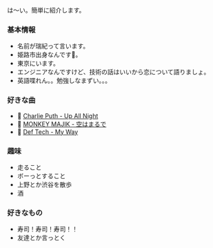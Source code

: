 は～い。簡単に紹介します。

### 基本情報

- 名前が瑞紀って言います。
- 姫路市出身なんです🏰。
- 東京にいます。
- エンジニアなんですけど、技術の話はいいから恋について語りましょ。
- 英語喋れん。。勉強しなまずい。。。

### 好きな曲

- 🎵 <a href="https://www.youtube.com/watch?v=vBLQFGHtSzg" target="_blank">Charlie Puth - Up All Night</a>
- 🎵 <a href="https://www.youtube.com/watch?v=w7zX1ZP2tzg" target="_blank">MONKEY MAJIK - 空はまるで</a>
- 🎵 <a href="https://www.youtube.com/watch?v=AbHzv3QeEC0" target="_blank">Def Tech - My Way</a>

### 趣味

- 走ること
- ボーっとすること
- 上野とか渋谷を散歩
- 酒

### 好きなもの

- 寿司！寿司！寿司！！
- 友達とか言っとく
